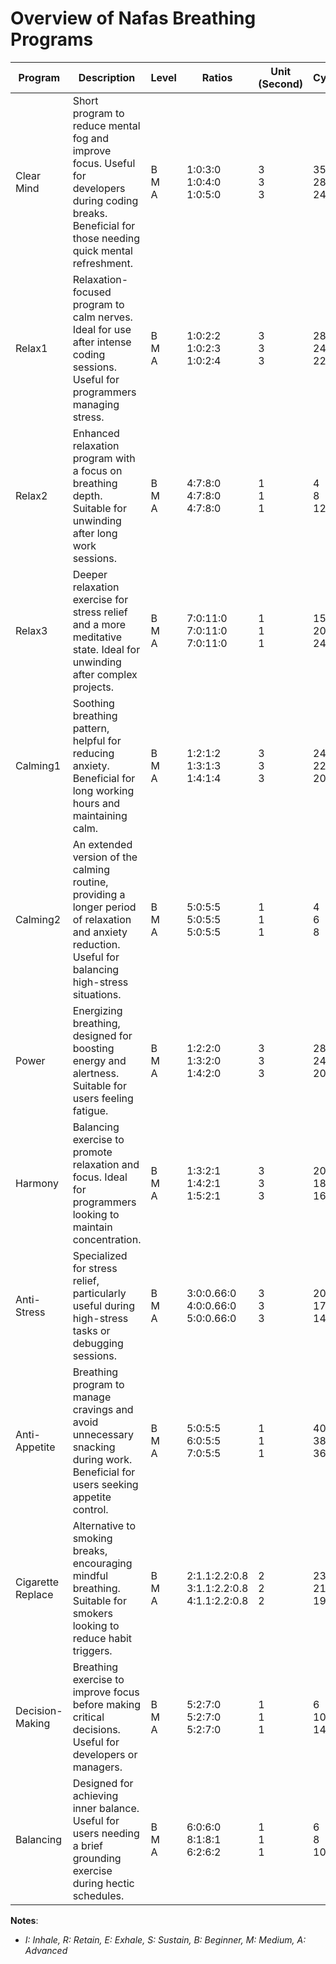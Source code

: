 # Overview of Nafas Breathing Programs

| **Program**         | **Description**                                                                                                                 | **Level**         | **Ratios**            | **Unit**<br>**(Second)** | **Cycles**      |
|----------------------|-------------------------------------------------------------------------------------------------------------------------------|-------------------|-----------------------|--------------------------|----------------|
| Clear Mind           | Short program to reduce mental fog and improve focus. Useful for developers during coding breaks. Beneficial for those needing quick mental refreshment. | B<br>M<br>A       | 1:0:3:0<br>1:0:4:0<br>1:0:5:0 | 3<br>3<br>3                | 35<br>28<br>24 |
| Relax1               | Relaxation-focused program to calm nerves. Ideal for use after intense coding sessions. Useful for programmers managing stress.       | B<br>M<br>A       | 1:0:2:2<br>1:0:2:3<br>1:0:2:4 | 3<br>3<br>3                | 28<br>24<br>22 |
| Relax2               | Enhanced relaxation program with a focus on breathing depth. Suitable for unwinding after long work sessions.               | B<br>M<br>A       | 4:7:8:0<br>4:7:8:0<br>4:7:8:0 | 1<br>1<br>1                | 4<br>8<br>12   |
| Relax3               | Deeper relaxation exercise for stress relief and a more meditative state. Ideal for unwinding after complex projects.        | B<br>M<br>A       | 7:0:11:0<br>7:0:11:0<br>7:0:11:0 | 1<br>1<br>1                | 15<br>20<br>24 |
| Calming1             | Soothing breathing pattern, helpful for reducing anxiety. Beneficial for long working hours and maintaining calm.           | B<br>M<br>A       | 1:2:1:2<br>1:3:1:3<br>1:4:1:4 | 3<br>3<br>3                | 24<br>22<br>20 |
| Calming2             | An extended version of the calming routine, providing a longer period of relaxation and anxiety reduction. Useful for balancing high-stress situations. | B<br>M<br>A       | 5:0:5:5<br>5:0:5:5<br>5:0:5:5 | 1<br>1<br>1                | 4<br>6<br>8    |
| Power                | Energizing breathing, designed for boosting energy and alertness. Suitable for users feeling fatigue.                       | B<br>M<br>A       | 1:2:2:0<br>1:3:2:0<br>1:4:2:0 | 3<br>3<br>3                | 28<br>24<br>20 |
| Harmony              | Balancing exercise to promote relaxation and focus. Ideal for programmers looking to maintain concentration.                | B<br>M<br>A       | 1:3:2:1<br>1:4:2:1<br>1:5:2:1 | 3<br>3<br>3                | 20<br>18<br>16 |
| Anti-Stress          | Specialized for stress relief, particularly useful during high-stress tasks or debugging sessions.                             | B<br>M<br>A       | 3:0:0.66:0<br>4:0:0.66:0<br>5:0:0.66:0 | 3<br>3<br>3                | 20<br>17<br>14 |
| Anti-Appetite        | Breathing program to manage cravings and avoid unnecessary snacking during work. Beneficial for users seeking appetite control. | B<br>M<br>A       | 5:0:5:5<br>6:0:5:5<br>7:0:5:5 | 1<br>1<br>1                | 40<br>38<br>36 |
| Cigarette Replace    | Alternative to smoking breaks, encouraging mindful breathing. Suitable for smokers looking to reduce habit triggers.        | B<br>M<br>A       | 2:1.1:2.2:0.8<br>3:1.1:2.2:0.8<br>4:1.1:2.2:0.8 | 2<br>2<br>2                | 23<br>21<br>19 |
| Decision-Making      | Breathing exercise to improve focus before making critical decisions. Useful for developers or managers.                    | B<br>M<br>A       | 5:2:7:0<br>5:2:7:0<br>5:2:7:0 | 1<br>1<br>1                | 6<br>10<br>14  |
| Balancing            | Designed for achieving inner balance. Useful for users needing a brief grounding exercise during hectic schedules.          | B<br>M<br>A       | 6:0:6:0<br>8:1:8:1<br>6:2:6:2 | 1<br>1<br>1                | 6<br>8<br>10   |

**Notes**:
- *I: Inhale, R: Retain, E: Exhale, S: Sustain, B: Beginner, M: Medium, A: Advanced*
